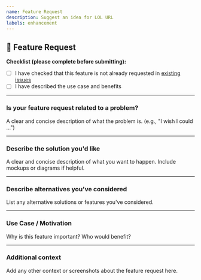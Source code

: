 ```yaml
---
name: Feature Request
description: Suggest an idea for LOL URL
labels: enhancement
---
```


## 🚀 Feature Request

**Checklist (please complete before submitting):**
- [ ] I have checked that this feature is not already requested in [existing issues](https://github.com/Rohit-Dnath/LOL-URL/issues)
- [ ] I have described the use case and benefits

---

### Is your feature request related to a problem?
A clear and concise description of what the problem is. (e.g., "I wish I could ...")

---

### Describe the solution you'd like
A clear and concise description of what you want to happen. Include mockups or diagrams if helpful.

---

### Describe alternatives you've considered
List any alternative solutions or features you've considered.

---

### Use Case / Motivation
Why is this feature important? Who would benefit?

---

### Additional context
Add any other context or screenshots about the feature request here.
